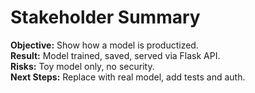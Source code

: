 # Stakeholder Summary

**Objective:** Show how a model is productized.  
**Result:** Model trained, saved, served via Flask API.  
**Risks:** Toy model only, no security.  
**Next Steps:** Replace with real model, add tests and auth.
